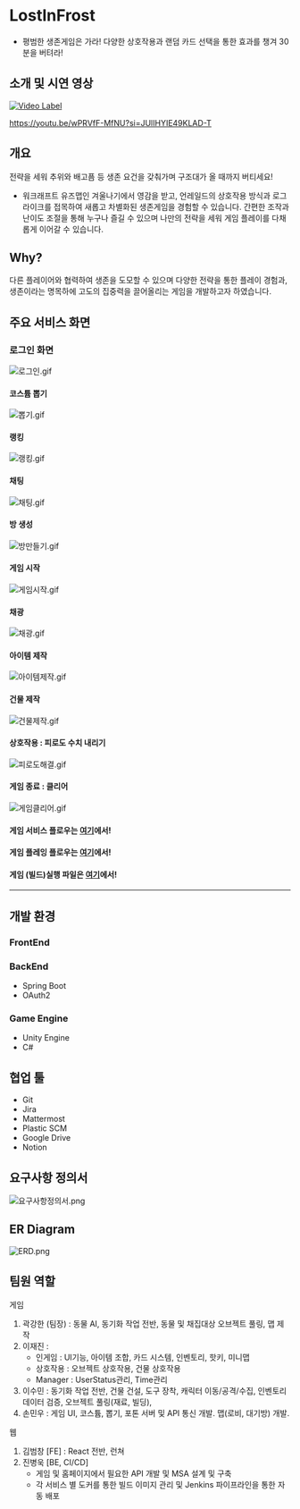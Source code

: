 # LostInFrost
- 평범한 생존게임은 가라! 다양한 상호작용과 랜덤 카드 선택을 통한 효과를 챙겨 30분을 버텨라! 

## 소개 및 시연 영상
[![Video Label](http://img.youtube.com/vi/jYyTf2IaZ80/0.jpg)](https://youtu.be/jYyTf2IaZ80)

https://youtu.be/wPRVfF-MfNU?si=JUlIHYIE49KLAD-T
## 개요
전략을 세워 추위와 배고픔 등 생존 요건을 갖춰가며 구조대가 올 때까지 버티세요!
 - 워크래프트 유즈맵인 겨울나기에서 영감을 받고, 언레일드의 상호작용 방식과 로그라이크를 접목하여 새롭고 차별화된 생존게임을 경험할 수 있습니다. 간편한 조작과 난이도 조절을 통해 누구나 즐길 수 있으며 나만의 전략을 세워 게임 플레이를 다채롭게 이어갈 수 있습니다.

## Why?
다른 플레이어와 협력하여 생존을 도모할 수 있으며 다양한 전략을 통한 플레이 경험과, 생존이라는 명목하에 고도의 집중력을 끌어올리는 게임을 개발하고자 하였습니다. 

## 주요 서비스 화면
### 로그인 화면
![로그인.gif](./산출물/InGameGif/로그인.gif)
#### 코스튬 뽑기
![뽑기.gif](./산출물/InGameGif/뽑기.gif)
#### 랭킹
![랭킹.gif](./산출물/InGameGif/유저랭킹.gif)
#### 채팅
![채팅.gif](./산출물/InGameGif/채팅.gif)
#### 방 생성
![방만들기.gif](./산출물/InGameGif/방만들기.gif)
#### 게임 시작
![게임시작.gif](./산출물/InGameGif/게임시작.gif)
#### 채광
![채광.gif](./산출물/InGameGif/채광.gif)
#### 아이템 제작
![아이템제작.gif](./산출물/InGameGif/아이템제작.gif)
#### 건물 제작
![건물제작.gif](./산출물/InGameGif/건물제작.gif)
#### 상호작용 : 피로도 수치 내리기
![피로도해결.gif](./산출물/InGameGif/피로도해결.gif)
#### 게임 종료 : 클리어
![게임클리어.gif](./산출물/InGameGif/게임클리어.gif)
#### 게임 서비스 플로우는 [여기](https://github.com/suminzzang/LostInFrost/blob/master/%EC%82%B0%EC%B6%9C%EB%AC%BC/GAMEPLAYING_README.md)에서!
#### 게임 플레잉 플로우는 [여기](https://github.com/suminzzang/LostInFrost/blob/master/%EC%82%B0%EC%B6%9C%EB%AC%BC/GAMESERVICE_README.md)에서!

#### 게임 (빌드)실행 파일은 [여기](https://drive.google.com/file/d/1iaUEOmaEvWR93LeBZ2TKRu2au-JNrJv_/view)에서!

---

## 개발 환경
### FrontEnd
### BackEnd
- Spring Boot
- OAuth2
### Game Engine
- Unity Engine
- C#

## 협업 툴
- Git
- Jira
- Mattermost
- Plastic SCM
- Google Drive
- Notion
## 요구사항 정의서
![요구사항정의서.png](./산출물/요구사항정의서.png)

## ER Diagram
![ERD.png](./산출물/ERD.png)

## 팀원 역할
게임
1. 곽강한 (팀장) : 동물 AI, 동기화 작업 전반, 동물 및 채집대상 오브젝트 풀링, 맵 제작
2. 이재진 : 
    - 인게임 : UI기능, 아이템 조합, 카드 시스템, 인벤토리, 핫키, 미니맵
    - 상호작용 : 오브젝트 상호작용, 건물 상호작용
    - Manager : UserStatus관리, Time관리
3. 이수민 : 동기화 작업 전반, 건물 건설, 도구 장착, 캐릭터 이동/공격/수집, 인벤토리 데이터 검증, 오브젝트 풀링(재료, 빌딩), 
4. 손민우 : 게임 UI, 코스튬, 뽑기, 포톤 서버 및 API 통신 개발. 맵(로비, 대기방) 개발.
   
웹
1. 김범창 [FE] : React 전반, 런쳐
2. 진병욱 [BE, CI/CD]
    - 게임 및 홈페이지에서 필요한 API 개발 및 MSA 설계 및 구축
    - 각 서비스 별 도커를 통한 빌드 이미지 관리 및 Jenkins 파이프라인을 통한 자동 배포

